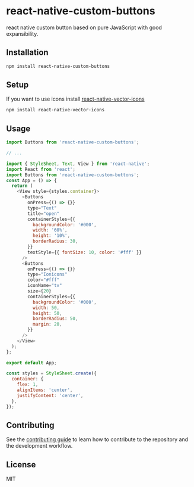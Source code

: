 # react-native-custom-buttons

react native custom button based on pure JavaScript with good expansibility.

## Installation

```sh
npm install react-native-custom-buttons

```

## Setup

If you want to use icons
install [react-native-vector-icons ](https://www.npmjs.com/package/react-native-vector-icons)

```sh
npm install react-native-vector-icons

```

## Usage

```js
import Buttons from 'react-native-custom-buttons';

// ...

import { StyleSheet, Text, View } from 'react-native';
import React from 'react';
import Buttons from 'react-native-custom-buttons';
const App = () => {
  return (
    <View style={styles.container}>
      <Buttons
        onPress={() => {}}
        type="Text"
        title="open"
        containerStyles={{
          backgroundColor: '#000',
          width: '60%',
          height: '10%',
          borderRadius: 30,
        }}
        textStyle={{ fontSize: 10, color: '#fff' }}
      />
      <Buttons
        onPress={() => {}}
        type="Ionicons"
        color="#fff"
        iconName="tv"
        size={20}
        containerStyles={{
          backgroundColor: '#000',
          width: 50,
          height: 50,
          borderRadius: 50,
          margin: 20,
        }}
      />
    </View>
  );
};

export default App;

const styles = StyleSheet.create({
  container: {
    flex: 1,
    alignItems: 'center',
    justifyContent: 'center',
  },
});
```

## Contributing

See the [contributing guide](CONTRIBUTING.md) to learn how to contribute to the repository and the development workflow.

## License

MIT
